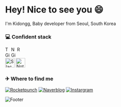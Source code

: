 <h1>Hey! Nice to see you 😄</h1>

<p>I'm Kidongg, Baby developer from Seoul, South Korea <img src="https://cdn-icons-png.flaticon.com/512/5111/5111586.png" width="13"/></p>

<h3>💻 Confident stack</h3>
<p>
  <img alt="TypeScript" src="https://img.shields.io/badge/-TypeScript-blue?style=flat-square&logo=TypeScript&logoColor=white" height=15 />
  <img alt="Next.js" src="https://img.shields.io/badge/-Next.js-000000?style=flat-square&logo=Next.js&logoColor=white" height=15/>
  <img alt="React" src="https://img.shields.io/badge/-React-61DAFB?style=flat-square&logo=React&logoColor=white" height=15/>
  </br>
  <img alt="Git" src="https://img.shields.io/badge/-Git-F05032?style=flat-square&logo=Git&logoColor=white" height=15/>
  <img alt="GitHub" src="https://img.shields.io/badge/-GitHub-181717?style=flat-square&logo=GitHub&logoColor=white" height=15/>
  </br>
  <img alt="Slack" src="https://img.shields.io/badge/-Slack-4A154B?style=flat-square&logo=Slack&logoColor=white" height=30/>
  <img alt="Notion" src="https://img.shields.io/badge/-Notion-000000?style=flat-square&logo=Notion&logoColor=white" height=30/>
</p>

<h3>✈ Where to find me</h3>
<p>
<a href="https://www.rocketpunch.com/@08b442b0" target="_blank"><img alt="Rocketpunch" src="https://img.shields.io/badge/RocketPunch-blue?&style=for-the-badge&logo=ApacheRocketMQ&logoColor=white" /></a>
<a href="https://blog.naver.com/dlrlehd25" target="_blank"><img alt="Naverblog" src="https://img.shields.io/badge/Naver-green?&style=for-the-badge&logo=naver&logoColor=white" /></a> 
<a href="https://www.instagram.com/ki_dongg_/" target="_blank"><img alt="Instargram" src="https://img.shields.io/badge/Instagram-ff69b4?&style=for-the-badge&logo=instagram&logoColor=white" /></a>
</p>

![Footer](https://capsule-render.vercel.app/api?type=waving&color=4d4dff&height=100&section=footer)
